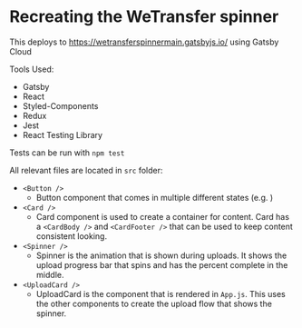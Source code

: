 # Recreating the WeTransfer spinner

This deploys to https://wetransferspinnermain.gatsbyjs.io/ using Gatsby Cloud

Tools Used:

- Gatsby
- React
- Styled-Components
- Redux
- Jest
- React Testing Library

Tests can be run with `npm test`

All relevant files are located in `src` folder:

- `<Button />`
  - Button component that comes in multiple different states (e.g. <ActiveButton />)
- `<Card />`
  - Card component is used to create a container for content. Card has a `<CardBody />` and `<CardFooter />` that can be used to keep content consistent looking.
- `<Spinner />`
  - Spinner is the animation that is shown during uploads. It shows the upload progress bar that spins and has the percent complete in the middle.
- `<UploadCard />`
  - UploadCard is the component that is rendered in `App.js`. This uses the other components to create the upload flow that shows the spinner.
